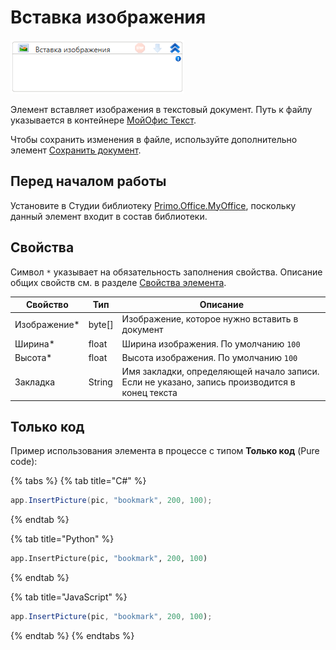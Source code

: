 # Вставка изображения

![](<../../../../.gitbook/assets/image (559).png>)

Элемент вставляет изображения в текстовый документ. Путь к файлу указывается в контейнере [МойОфис Текст](https://docs.primo-rpa.ru/primo-rpa/g_elements/el_extra/els_myoffice/els_text/el_text_app).

Чтобы сохранить изменения в файле, используйте дополнительно элемент [Сохранить документ](https://docs.primo-rpa.ru/primo-rpa/g_elements/el_extra/els_myoffice/els_text/el_text_save).


## Перед началом работы

Установите в Студии библиотеку [Primo.Office.MyOffice](https://docs.primo-rpa.ru/primo-rpa/g_elements/el_extra/els_myoffice), поскольку данный элемент входит в состав библиотеки. 

## Свойства
Символ `*` указывает на обязательность заполнения свойства. Описание общих свойств см. в разделе [Свойства элемента](https://docs.primo-rpa.ru/primo-rpa/primo-studio/process/elements#svoistva-elementa).

| Свойство    | Тип     | Описание                                                                                      |
| ----------- | ------- | --------------------------------------------------------------------------------------------- |
| Изображение\* | byte\[] | Изображение, которое нужно вставить в документ                                              |
| Ширина\*      | float   | Ширина изображения. По умолчанию `100`                                                        |
| Высота\*      | float   | Высота изображения. По умолчанию `100`                                                       |
| Закладка    | String  | Имя закладки, определяющей начало записи. Если не указано, запись производится в конец текста |


## Только код

Пример использования элемента в процессе с типом **Только код** (Pure code):

{% tabs %}
{% tab title="C#" %}
```csharp
app.InsertPicture(pic, "bookmark", 200, 100);
```
{% endtab %}

{% tab title="Python" %}
```python
app.InsertPicture(pic, "bookmark", 200, 100)
```
{% endtab %}

{% tab title="JavaScript" %}
```javascript
app.InsertPicture(pic, "bookmark", 200, 100);
```
{% endtab %}
{% endtabs %}
